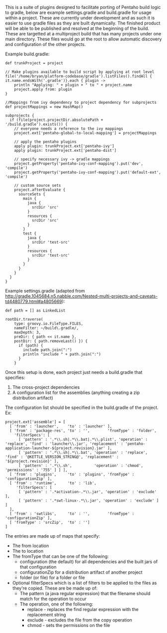 This is a suite of plugins designed to facilitate porting of Pentaho build logic to gradle, below are example settings.gradle and build.gradle for usage within a project.  These are currently under development and as such it is easier to use gradle files as they are built dynamically.  The finished product will be able to be published and resolved at the beginning of the build. These are targetted at a multiproject build that has many projects under one main directory.  These files would go at the root to allow automatic discovery and configuration of the other projects.

Example build.gradle:

    def trunkProject = project
    
    // Make plugins available to build script by applying at root level
    file('/home/bryan/platform-codebase/gradle').listFiles().findAll { it.name.endsWith('.gradle')}.each { plugin ->
        println "Applying: " + plugin + " to " + project.name
        project.apply from: plugin
    }

    //Mappings from ivy dependency to project dependency for subprojects
    def projectMappings = new HashMap()

    subprojects {
      if (file(project.projectDir.absolutePath + '/build.gradle').exists()) {
        // everyone needs a reference to the ivy mappings
        project.ext['pentaho-global-to-local-mapping'] = projectMappings
        
        // apply the pentaho plugins
        apply plugin: trunkProject.ext['pentaho-ivy']
        apply plugin: trunkProject.ext['pentaho-dist']
        
        // specify necessary ivy -> gradle mappings
        project.getProperty('pentaho-ivy-conf-mapping').put('dev', 'compile')
        project.getProperty('pentaho-ivy-conf-mapping').put('default-ext', 'compile')
        
        // custom source sets
        project.afterEvaluate {
          sourceSets {
            main {
              java {
                srcDir 'src'
              }
              resources {
                srcDir 'src'
              }
            }
            test {
              java {
                srcDir 'test-src'
              }
              resources {
                srcDir 'test-src'
              }
            }
          }
        }
      }
    }

Example settings.gradle (adapted from http://gradle.1045684.n5.nabble.com/Nested-multi-projects-and-caveats-td4480779.html#a4805669):

    def path = [] as LinkedList 

    rootDir.traverse( 
        type: groovy.io.FileType.FILES, 
        nameFilter: ~/build\.gradle/, 
        maxDepth: 3, 
        preDir: { path << it.name }, 
        postDir: { path.removeLast() }) {
          if (path) {
            include path.join(":")
            println "include " + path.join(":")
          }
        }

Once this setup is done, each project just needs a build.gradle that specifies:
1. The cross-project dependencies
2. A configuration list for the assemblies (anything creating a zip distribution artifact)

The configuration list should be specified in the build.gradle of the project.
Ex:

    project.ext['assemble'] = [
      [ 'from' : 'launcher',    'to' : 'launcher' ],
      [ 'from' : 'package-res', 'to' : '',        'fromType' : 'folder',
        'filterSpecs': [
          [ 'pattern' : '.*\\.sh|.*\\.bat|.*\\.plist', 'operation' : 'replace', 'find' : 'launcher\\.jar', 'replacement' : 'pentaho-application-launcher-${project.revision}.jar' ],
          [ 'pattern' : '.*\\.sh|.*\\.bat', 'operation' : 'replace', 'find' : '@KETTLE_VERSION_STRING@', 'replacement' : '${project.revision}' ],
          [ 'pattern' : '.*\\.sh',          'operation' : 'chmod', 'permissions' : '755' ] ] ],
      [ 'from' : 'plugins',     'to' : 'plugins', 'fromType' : 'configurationZip' ],
      [ 'from' : 'runtime',     'to' : 'lib',
         'filterSpecs': [
          [ 'pattern' : '.*activation-.*\\.jar', 'operation' : 'exclude' ],
          [ 'pattern' : '.*swt-linux-.*\\.jar', 'operation' : 'exclude' ] ]
      ],
      [ 'from' : 'swtlibs',     'to' : '',        'fromType' : 'configurationZip' ],
      [ 'fromType' : 'srcZip',  'to' : '']
    ]

The entries are made up of maps that specify:
* The from location
* The to location
* The fromType that can be one of the following:
    + configuration (the default) for all dependencies and the built jars of that configuration
    + configurationZip for a distribution artifact of another project
    + folder (or file) for a folder or file
* Optional filterSpecs which is a list of filters to be applied to the files as they're copied.  These are be made up of:
    + The pattern (a java regular expression) that the filename should match for the operation to occur
    + The operation, one of the following:
        + replace - replaces the find regular expression with the replacement string
        + exclude - excludes the file from the copy operation
        + chmod - sets the permissions on the file
